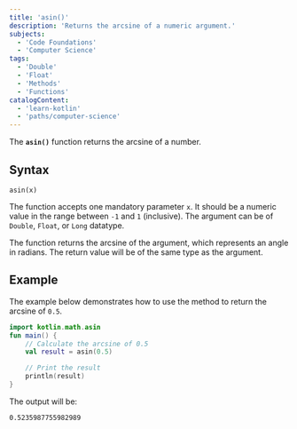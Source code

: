 ```yaml
---
title: 'asin()'
description: 'Returns the arcsine of a numeric argument.'
subjects:
  - 'Code Foundations'
  - 'Computer Science'
tags:
  - 'Double'
  - 'Float'
  - 'Methods'
  - 'Functions'
catalogContent:
  - 'learn-kotlin'
  - 'paths/computer-science'
---
```


The **`asin()`** function returns the arcsine of a number.

## Syntax

```pseudo
asin(x)
```

The function accepts one mandatory parameter `x`. It should be a numeric value in the range between `-1` and `1` (inclusive). The argument can be of `Double`, `Float`, or `Long` datatype.

The function returns the arcsine of the argument, which represents an angle in radians. The return value will be of the same type as the argument.

## Example

The example below demonstrates how to use the method to return the arcsine of `0.5`.

```kotlin
import kotlin.math.asin
fun main() {
    // Calculate the arcsine of 0.5
    val result = asin(0.5)

    // Print the result
    println(result)
}
```

The output will be:

```shell
0.5235987755982989
```


